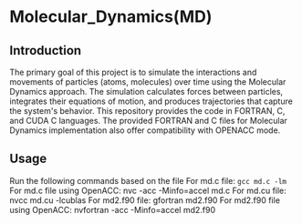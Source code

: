 # Molecular_Dynamics(MD)

## Introduction
The primary goal of this project is to simulate the interactions and movements of particles (atoms, molecules) over time using the Molecular Dynamics approach. The simulation calculates forces between particles, integrates their equations of motion, and produces trajectories that capture the system's behavior. This repository provides the code in FORTRAN, C, and CUDA C languages. The provided FORTRAN and C files for Molecular Dynamics implementation also offer compatibility with OPENACC mode.

## Usage

Run the following commands based on the file
For md.c file: 
```gcc md.c -lm```
For md.c file using OpenACC: nvc -acc -Minfo=accel md.c
For md.cu file: nvcc md.cu -lcublas
For md2.f90 file: gfortran md2.f90
For md2.f90 file using OpenACC: nvfortran -acc -Minfo=accel md2.f90
